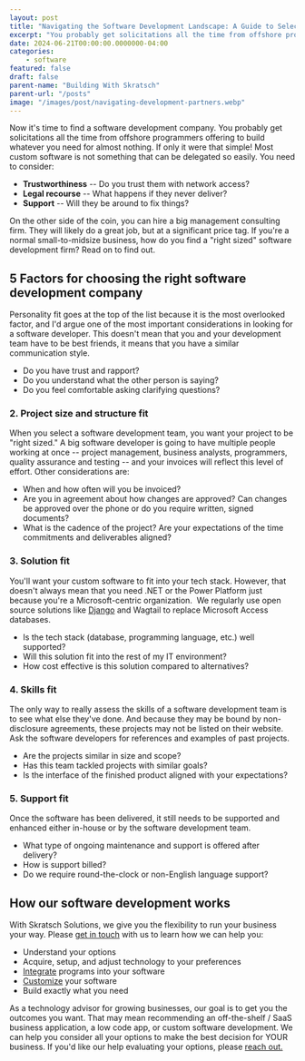 ```yaml
---
layout: post
title: "Navigating the Software Development Landscape: A Guide to Selecting the Right Partner"
excerpt: "You probably get solicitations all the time from offshore programmers offering to build whatever you need for almost nothing. If only it were that simple!"
date: 2024-06-21T00:00:00.0000000-04:00
categories:
    - software
featured: false
draft: false
parent-name: "Building With Skratsch"
parent-url: "/posts"
image: "/images/post/navigating-development-partners.webp"
---
```

Now it's time to find a software development company. You probably get
solicitations all the time from offshore programmers offering to build
whatever you need for almost nothing. If only it were that simple! Most
custom software is not something that can be delegated so easily. You
need to consider: 

-   **Trustworthiness** -- Do you trust them with network access?
-   **Legal recourse** -- What happens if they never deliver?
-   **Support** -- Will they be around to fix things?

On the other side of the coin, you can hire a big management consulting
firm. They will likely do a great job, but at a significant price tag.
If you're a normal small-to-midsize business, how do you find a "right
sized" software development firm? Read on to find out.

## 5 Factors for choosing the right software development company

Personality fit goes at the top of the list because it is the most
overlooked factor, and I'd argue one of the most important
considerations in looking for a software developer. This doesn't mean
that you and your development team have to be best friends, it means
that you have a similar communication style.

-   Do you have trust and rapport?
-   Do you understand what the other person is saying?
-   Do you feel comfortable asking clarifying questions?

### 2. Project size and structure fit

When you select a software development team, you want your project to be
"right sized." A big software developer is going to have multiple people
working at once -- project management, business analysts, programmers,
quality assurance and testing -- and your invoices will reflect this
level of effort. Other considerations are: 

-   When and how often will you be invoiced?
-   Are you in agreement about how changes are approved? Can changes be
    approved over the phone or do you require written, signed documents?
-   What is the cadence of the project? Are your expectations of the
    time commitments and deliverables aligned?

### 3. Solution fit

You'll want your custom software to fit into your tech stack. However,
that doesn't always mean that you need .NET or the Power Platform just
because you're a Microsoft-centric organization.  We regularly use open
source solutions like
[Django](/software/using-django-with-sql-server-localdb) and Wagtail to replace Microsoft Access databases.  

-   Is the tech stack (database, programming language, etc.) well
    supported?
-   Will this solution fit into the rest of my IT environment?
-   How cost effective is this solution compared to alternatives?

### 4. Skills fit

The only way to really assess the skills of a software development team
is to see what else they've done. And because they may be bound by
non-disclosure agreements, these projects may not be listed on their
website. Ask the software developers for references and examples of past
projects.  

-   Are the projects similar in size and scope?
-   Has this team tackled projects with similar goals?
-   Is the interface of the finished product aligned with your
    expectations?

### 5. Support fit

Once the software has been delivered, it still needs to be supported and
enhanced either in-house or by the software development team.  

-   What type of ongoing maintenance and support is offered after
    delivery?
-   How is support billed?
-   Do we require round-the-clock or non-English language support?

## How our software development works

With Skratsch Solutions, we give you the flexibility to run your business your way. Please [get in touch](/contact) with us
to learn how we can help you:

-   Understand your options
-   Acquire, setup, and adjust technology to your preferences
-   [Integrate](/software-development/integration) programs into your software
-   [Customize](/software-development/customization) your software
-   Build exactly what you need

As a technology advisor for growing businesses, our goal is to get you
the outcomes you want. That may mean recommending an off-the-shelf /
SaaS business application, a low code app, or custom software
development. We can help you consider all your options to make the best
decision for YOUR business. If you'd like our help evaluating your
options, please [reach out.](/contact)